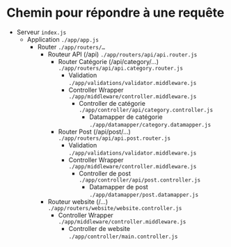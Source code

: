 # Chemin pour répondre à une requête

- Serveur `index.js`
  - Application `./app/app.js`
    - Router `./app/routers/…`
      - Routeur API (/api) `./app/routers/api/api.router.js`
        - Router Catégorie (/api/category/…) `./app/routers/api/api.category.router.js`
          - Validation `./app/validations/validator.middleware.js`
          - Controller Wrapper `./app/middleware/controller.middleware.js`
            - Controller de catégorie `./app/controller/api/category.controller.js`
              - Datamapper de catégorie `./app/datamapper/category.datamapper.js`
        - Router Post (/api/post/…) `./app/routers/api/api.post.router.js`
          - Validation `./app/validations/validator.middleware.js`
          - Controller Wrapper `./app/middleware/controller.middleware.js`
            - Controller de post `./app/controller/api/post.controller.js`
              - Datamapper de post `./app/datamapper/post.datamapper.js`
      - Routeur website (/…) `./app/routers/website/website.controller.js`
        - Controller Wrapper `./app/middleware/controller.middleware.js`
          - Controller de website `./app/controller/main.controller.js`